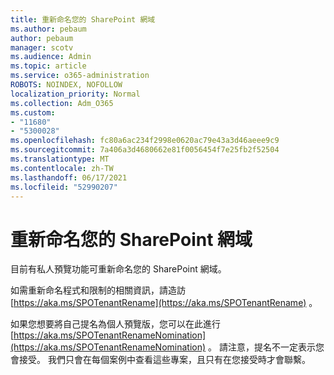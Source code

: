 ```yaml
---
title: 重新命名您的 SharePoint 網域
ms.author: pebaum
author: pebaum
manager: scotv
ms.audience: Admin
ms.topic: article
ms.service: o365-administration
ROBOTS: NOINDEX, NOFOLLOW
localization_priority: Normal
ms.collection: Adm_O365
ms.custom:
- "11680"
- "5300028"
ms.openlocfilehash: fc80a6ac234f2998e0620ac79e43a3d46aeee9c9
ms.sourcegitcommit: 7a406a3d4680662e81f0056454f7e25fb2f52504
ms.translationtype: MT
ms.contentlocale: zh-TW
ms.lasthandoff: 06/17/2021
ms.locfileid: "52990207"
---
```

# <a name="rename-your-sharepoint-domain"></a>重新命名您的 SharePoint 網域

目前有私人預覽功能可重新命名您的 SharePoint 網域。

如需重新命名程式和限制的相關資訊，請造訪 [https://aka.ms/SPOTenantRename](https://aka.ms/SPOTenantRename) 。

如果您想要將自己提名為個人預覽版，您可以在此進行 [https://aka.ms/SPOTenantRenameNomination](https://aka.ms/SPOTenantRenameNomination) 。 請注意，提名不一定表示您會接受。 我們只會在每個案例中查看這些專案，且只有在您接受時才會聯繫。
